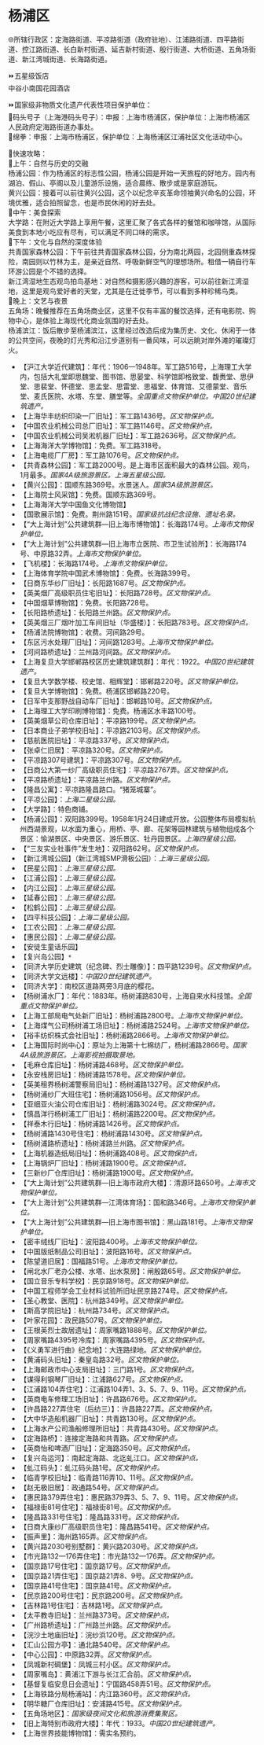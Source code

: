 # 杨浦区  
🌐所辖行政区：定海路街道、平凉路街道（政府驻地）、江浦路街道、四平路街道、控江路街道、长白新村街道、延吉新村街道、殷行街道、大桥街道、五角场街道、新江湾城街道、长海路街道。  

⏩五星级饭店  
中谷小南国花园酒店  

⏩国家级非物质文化遗产代表性项目保护单位：  
🔸码头号子（上海港码头号子）：申报：上海市杨浦区，保护单位：上海市杨浦区人民政府定海路街道办事处。  
🔸绵拳：申报：上海市杨浦区，保护单位：上海杨浦区江浦社区文化活动中心。  

🧭快速攻略：  
🔸上午：自然与历史的交融  
杨浦公园：作为杨浦区的标志性公园，杨浦公园是开始一天旅程的好地方。园内有湖泊、假山、亭阁以及儿童游乐设施，适合晨练、散步或是家庭游玩。  
黄兴公园：接着可以前往黄兴公园，这个以纪念辛亥革命领袖黄兴命名的公园，环境优雅，适合拍照留念，也是市民休闲的好去处。  
🔸中午：美食探索  
大学路：在附近大学路上享用午餐，这里汇聚了各式各样的餐馆和咖啡馆，从国际美食到本地小吃应有尽有，可以满足不同口味的需求。  
🔸下午：文化与自然的深度体验  
共青国家森林公园：下午前往共青国家森林公园，分为南北两园，北园侧重森林探险，南园则以竹林为主，是亲近自然、呼吸新鲜空气的理想场所。租借一辆自行车环游公园是个不错的选择。  
新江湾湿地生态观鸟拍鸟基地：对自然和摄影感兴趣的游客，可以前往新江湾湿地，这里是观鸟爱好者的天堂，尤其是在迁徙季节，可以看到多种珍稀鸟类。  
🔸晚上：文艺与夜景  
五角场：晚餐推荐在五角场商业区，这里不仅有丰富的餐饮选择，还有电影院、购物中心，是体验上海现代化商业氛围的好去处。  
杨浦滨江：饭后散步至杨浦滨江，这里经过改造后成为集历史、文化、休闲于一体的公共空间，夜晚的灯光秀和沿江步道别有一番风味，可以远眺对岸外滩的璀璨灯火。  

* 【沪江大学近代建筑】：年代：1906—1948年。军工路516号，上海理工大学内，包括大礼堂即思魏堂、图书馆、思晏堂、科学馆即格致堂、馥赉堂、思伊堂、思裴堂、怀德堂、思孟堂、思雷堂、思福堂、体育馆、艾德蒙堂、音乐堂、麦氏医院、水塔、东堂、膳堂等。*全国重点文物保护单位。中国20世纪建筑遗产。*  
* 【上海华丰纺织印染一厂旧址】：军工路1436号。*区文物保护点。*  
* 【中国农业机械公司总厂旧址】：军工路1146号。*区文物保护点。*  
* 【中国农业机械公司吴淞机器厂旧址】：军工路2636号。*区文物保护点。*  
* 【上海海洋大学博物馆】：免费。军工路318号。  
* 【上海电缆厂厂房】：军工路1076号。*区文物保护点。*  
* 【共青森林公园】：军工路2000号。是上海市区面积最大的森林公园。观鸟，1月最多。*国家4A级旅游景区。上海五星级公园。*  
* 【黄兴公园】：国顺东路369号。水景迷人。*国家3A级旅游景区。*  
* 【上海院士风采馆】：免费。国顺东路369号。  
* 【上海海洋大学中国鱼文化博物馆】  
* 【国歌展示馆】：免费。荆州路151号。*国家级抗战纪念设施、遗址名录。*  
* 【“大上海计划”公共建筑群—旧上海市博物馆】：长海路174号。*上海市文物保护单位。*  
* 【“大上海计划”公共建筑群—旧上海市立医院、市卫生试验所】：长海路174号、中原路32弄。*上海市文物保护单位。*  
* 【飞机楼】：长海路174号。*上海市文物保护单位。*  
* 【上海体育学院中国武术博物馆】：免费。长海路399号。  
* 【日商东华纱厂旧址】：长阳路1687号。*区文物保护点。*  
* 【英美烟厂高级职员住宅旧址】：长阳路728号。*区文物保护点。*  
* 【中国烟草博物馆】：免费。长阳路728号。  
* 【长阳路桥遗址】：长阳路兰州路。*区文物保护点。*  
* 【英美烟三厂烟叶加工车间旧址（华盛楼）】：长阳路783号。*区文物保护点。*  
* 【杨浦法院博物馆】：收费。河间路29号。  
* 【东区污水处理厂旧址】：河间路1283号。*上海市文物保护单位。*  
* 【河间路桥遗址】：兰州路河间路。*区文物保护点。*  
* 【上海复旦大学邯郸路校区历史建筑建筑群】：年代：1922。*中国20世纪建筑遗产。*  
* 【复旦大学数学楼、校史馆、相辉堂】：邯郸路220号。*区文物保护单位。*  
* 【复旦大学博物馆】：免费。杨浦区邯郸路220号。  
* 【日军中支那野战自动车厂旧址】：邯郸路10号。*区文物保护点。*  
* 【上海理工大学印刷博物馆】：免费。杨浦区水丰路100号。  
* 【英美烟草公司仓库旧址】：平凉路199号。*区文物保护点。*  
* 【日本商业子弟学校旧址】：平凉路2103号。*区文物保护点。*  
* 【慈航医院旧址】：平凉路337号。*区文物保护点。*  
* 【张卓仁旧居】：平凉路320号。*区文物保护点。*  
* 【平凉路307号建筑】：平凉路307号。*区文物保护点。*  
* 【日商公大第一纱厂高级职员住宅】：平凉路2767弄。*区文物保护点。*  
* 【平凉路桥遗址】：平凉路兰州路。*区文物保护点。*  
* 【隆昌公寓】：平凉路隆昌路口。“猪笼城寨”。  
* 【平凉公园】：*上海二星级公园。*  
* 【大学路】：特色商铺。  
* 【杨浦公园】：双阳路399号。1958年1月24日建成开放。公园整体布局模拟杭州西湖景观，以水面为重心，用桥、亭、廊、花架等园林建筑与植物组成各个景区：愉湖景区、中央景区、游乐景区、牡丹园景区。*上海四星级公园。*  
* 【“三友实业社事件”发生地】：双阳路62号。*区文物保护点。*  
* 【新江湾城公园】（新江湾城SMP滑板公园）：*上海三星级公园。*  
* 【民星公园】：*上海三星级公园。*  
* 【江浦公园】：*上海三星级公园。*  
* 【内江公园】：*上海三星级公园。*  
* 【延春公园】：*上海三星级公园。*  
* 【松鹤公园】：*上海三星级公园。*  
* 【四平科技公园】：*上海二星级公园。*  
* 【工农公园】：*上海二星级公园。*  
* 【惠民公园】：*上海二星级公园。*  
* 【安徒生童话乐园】  
* 【复兴岛公园】`*`  
* 【同济大学历史建筑（纪念碑、烈士雕像）】：四平路1239号。*区文物保护点。*  
* 【同济大学文远楼】：*中国20世纪建筑遗产。*  
* 【同济大学】：南校区道路两旁3月底的樱花。  
* 【杨树浦水厂】：年代：1883年。杨树浦路830号，上海自来水科技馆。*全国重点文物保护单位。*  
* 【上海工部局电气处新厂旧址】：杨树浦路2800号。*上海市文物保护单位。*  
* 【上海煤气公司杨树浦工场旧址】：杨树浦路2524号。*上海市文物保护单位。*  
* 【裕丰纺织株式会社旧址】：杨树浦路2866号。*上海市文物保护单位。*  
* 【上海国际时尚中心】：原址为上海第十七棉纺厂，杨树浦路2866号。*国家4A级旅游景区。上海影视拍摄取景地。*  
* 【毛麻仓库旧址】：杨树浦路468号。*区文物保护单位。*  
* 【永安栈房旧址】：杨树浦路1578号。*区文物保护单位。*  
* 【英美租界杨树浦警察局旧址】：杨树浦路1327号。*区文物保护点。*  
* 【杨树浦纱厂大班住宅】：杨树浦路1056号。*区文物保护点。*  
* 【亚细亚火油公司仓库旧址】：杨树浦路3024号。*区文物保护点。*  
* 【慎昌洋行杨树浦工厂旧址】：杨树浦路2200号。*区文物保护点。*  
* 【祥泰木行旧址】：杨树浦路1426号。*区文物保护点。*  
* 【杨树浦路1430号住宅】：杨树浦路1430号。*区文物保护点。*  
* 【杨树浦路桥遗址】：杨树浦路兰州路。*区文物保护点。*  
* 【上海机器造纸局旧址】：杨树浦路408号。*区文物保护点。*  
* 【上海锅炉厂旧址】：杨树浦路1900号。*区文物保护点。*  
* 【三新纱厂仓库旧址】：杨树浦路1900号。*区文物保护点。*  
* 【“大上海计划”公共建筑群—旧上海市政府大楼】：清源环路650号。*上海市文物保护单位。*  
* 【“大上海计划”公共建筑群—江湾体育场】：国和路346号。*上海市文物保护单位。*  
* 【“大上海计划”公共建筑群—旧上海市图书馆】：黑山路181号。*上海市文物保护单位。*  
* 【密丰绒线厂旧址】：波阳路400号。*上海市文物保护单位。*  
* 【中国版纸制品公司旧址】：波阳路16号。*区文物保护点。*  
* 【陈望道旧居】：国福路51号。*上海市文物保护单位。*  
* 【闸北水厂老办公楼、水塔、出水泵房】：闸殷路65号。*区文物保护单位。*  
* 【国立音乐专科学校】：民京路918号。*区文物保护单位。*  
* 【中国工程师学会工业材料试验所旧址民京路274号。*区文物保护点。*  
* 【圣心教堂、医院】：杭州路349号。*区文物保护单位。*  
* 【斯高学院旧址】：杭州路734号。*区文物保护点。*  
* 【叶家花园】：政民路507号。*区文物保护单位。*  
* 【王根英烈士故居遗址】：周家嘴路1888号。*区文物保护单位。*  
* 【周家嘴路4395号冷库】：周家嘴路4395号。*区文物保护点。*  
* 【《义勇军进行曲》纪念地】：大连路绿地。*区文物保护单位。*  
* 【黄浦码头旧址】：秦皇岛路32号。*区文物保护单位。*  
* 【上海邮政市中心支局旧址】：三门路1号。*区文物保护点。*  
* 【谋得利钢琴厂旧址】：江浦路627号。*区文物保护点。*  
* 【江浦路104弄住宅】：江浦路104弄1、3、5、7、9、11号。*区文物保护点。*  
* 【英商电车修理工场旧址】：许昌路676号。*区文物保护点。*  
* 【许昌路227弄住宅（后纺三）】：许昌路227弄。*区文物保护点。*  
* 【大中华造船机器厂旧址】：共青路130号。*区文物保护点。*  
* 【上海水产公司渔船修理所旧址】：共青路430号。*区文物保护点。*  
* 【定海路桥】：连接定海路和共青路。*区文物保护点。*  
* 【英商怡和啤酒厂旧址】：定海路350号。*区文物保护点。*  
* 【复兴岛运河】：南起定海路、北迄虬江口。*区文物保护点。*  
* 【虬江码头】：虬江码头路1号。*区文物保护点。*  
* 【临青学校旧址】：临青路116弄10、11号。*区文物保护点。*  
* 【赵无极旧居】：政通路54号。*区文物保护点。*  
* 【惠民路379弄住宅】：惠民路379弄3、5、7、9、11号。*区文物保护点。*  
* 【福禄街81号住宅】：福禄街81号。*区文物保护点。*  
* 【隆昌路331号住宅】：隆昌路331号。*区文物保护点。*  
* 【日商大康纱厂高级职员住宅】：隆昌路541号。*区文物保护点。*  
* 【振声里】：海州路165弄。*区文物保护点。*  
* 【黄兴路2030号别墅群】：黄兴路2030号。*区文物保护点。*  
* 【市光路132—176弄住宅】：市光路132—176弄。*区文物保护点。*  
* 【国京路17号住宅】：国京路17号。*区文物保护点。*  
* 【国京路21弄住宅】：国京路21弄8、9号。*区文物保护点。*  
* 【国京路41号住宅】：国京路41号。*区文物保护点。*  
* 【民京路200号住宅】：民京路200号。*区文物保护点。*  
* 【吉林路1号住宅】：吉林路1号。*区文物保护点。*  
* 【太平教寺旧址】：兰州路373号。*区文物保护点。*  
* 【广州路桥遗址】：广州路兰州路。*区文物保护点。*  
* 【浣沙土地庙旧址】：浣纱浜120号。*区文物保护点。*  
* 【汇山公园方亭】：通北路540号。*区文物保护点。*  
* 【中心公园】：中原路32弄。*区文物保护点。*  
* 【凤城新村碉堡】：凤城三村小区。*区文物保护点。*  
* 【周家嘴岛】：黄浦江下游与长江汇合前。*区文物保护点。*  
* 【基督复临安息日会遗址】：宁国路458弄51号。*区文物保护点。*  
* 【上海铁路分局杨浦站】：内江路360号。*区文物保护点。*  
* 【明华糖厂仓库旧址】：安浦路415号。*区文物保护点。*  
* 【五角场地区】：*国家级夜间文化和旅游消费集聚区。*  
* 【旧上海特别市政府大楼】：年代：1933。*中国20世纪建筑遗产。*  
* 【上海世界技能博物馆】：需实名预约。  
